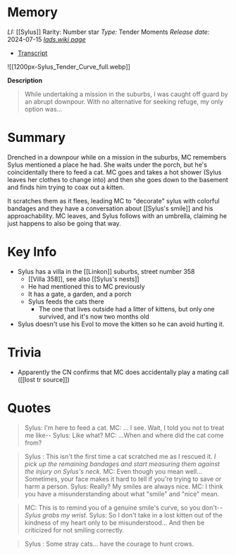 # Memory
*LI:* [[Sylus]]
Rarity: Number star
*Type:* Tender Moments
*Release date:* 2024-07-15
*[lads.wiki page](https://lads.wiki/wiki/Sylus:_Tender_Curve)*
* [Transcript](https://lads.wiki/wiki/Tender_Curve_(Sylus_Tender_Moment))

![[1200px-Sylus_Tender_Curve_full.webp]]

**Description**
> While undertaking a mission in the suburbs, l was caught off guard by an abrupt downpour.
> With no alternative for seeking refuge, my only option was...

# Summary
Drenched in a downpour while on a mission in the suburbs, MC remembers Sylus mentioned a place he had. She waits under the porch, but he's coincidentally there to feed a cat. MC goes and takes a hot shower (Sylus leaves her clothes to change into) and then she goes down to the basement and finds him trying to coax out a kitten. 

It scratches them as it flees, leading MC to "decorate" sylus with colorful bandages and they have a conversation about [[Sylus's smile]] and his approachability. MC leaves, and Sylus follows with an umbrella, claiming he just happens to also be going that way.

# Key Info
* Sylus has a villa in the [[Linkon]] suburbs, street number 358
	* [[Villa 358]], see also [[Sylus's nests]]
	* He had mentioned this to MC previously
	* It has a gate, a garden, and a porch
	* Sylus feeds the cats there
		* The one that lives outside had a litter of kittens, but only one survived, and it's now two months old
* Sylus doesn't use his Evol to move the kitten so he can avoid hurting it.

# Trivia
* Apparently the CN confirms that MC does accidentally play a mating call ([[lost tr source]])

# Quotes

> Sylus: I'm here to feed a cat.
> MC: ... I see. Wait, I told you not to treat me like--
> Sylus: Like what?
> MC: ...When and where did the cat come from?

> Sylus : This isn't the first time a cat scratched me as I rescued it.
> *I pick up the remaining bandages and start measuring them against the injury on Sylus's neck.*
> MC: Even though you mean well... Sometimes, your face makes it hard to tell if you're trying to save or harm a person.
> Sylus: Really? My smiles are always nice.
> MC: I think you have a misunderstanding about what "smile" and "nice" mean.

> MC: This is to remind you of a genuine smile's curve, so you don't--
> *Sylus grabs my wrist.*
> Sylus: So I don't take in a lost kitten out of the kindness of my heart only to be misunderstood... And then be criticized for not smiling correctly.

> Sylus : Some stray cats... have the courage to hunt crows.